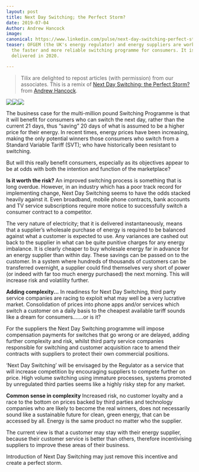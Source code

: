 ```yaml
---
layout: post
title: Next Day Switching; the Perfect Storm?
date: 2019-07-04
Author: Andrew Hancock
image: 
canonical: https://www.linkedin.com/pulse/next-day-switching-perfect-storm-andrew-j-hancock/
teaser: OFGEM (the UK's energy regulator) and energy suppliers are working towards
  the faster and more reliable switching programme for consumers. It is due to be
  delivered in 2020.

---
```

> Tilix are delighted to repost articles (with permission) from our associates.  This is a remix of [Next Day Switching; the Perfect Storm?](https://www.linkedin.com/pulse/next-day-switching-perfect-storm-andrew-j-hancock/) from [Andrew Hancock](https://www.linkedin.com/in/andrewjhancock/).

![](http://www.tilix.uk.s3.amazonaws.com/forestry/Perfect_Storm_300x600.png)![](http://www.tilix.uk.s3.amazonaws.com/forestry/Perfect_Storm_300x600.png)![](http://www.tilix.uk.s3.amazonaws.com/forestry/Perfect_Storm_300x600.png)

The business case for the multi-million pound Switching Programme is that it will benefit for consumers who can switch the next day, rather than the current 21 days, thus “saving” 20 days of what is assumed to be a higher price for their energy. In recent times, energy prices have been increasing, making the only potential winners those consumers who switch from a Standard Variable Tariff (SVT); who have historically been resistant to switching.

But will this really benefit consumers, especially as its objectives appear to be at odds with both the intention and function of the marketplace?

**Is it worth the risk?**
An improved switching process is something that is long overdue. However, in an industry which has a poor track record for implementing change, Next Day Switching seems to have the odds stacked heavily against it. Even broadband, mobile phone contracts, bank accounts and TV service subscriptions require more notice to successfully switch a consumer contract to a competitor.

The very nature of electricity; that it is delivered instantaneously, means that a supplier’s wholesale purchase of energy is required to be balanced against what a customer is expected to use. Any variances are cashed out back to the supplier in what can be quite punitive charges for any energy imbalance. It is clearly cheaper to buy wholesale energy far in advance for an energy supplier than within day. These savings can be passed on to the customer. In a system where hundreds of thousands of customers can be transferred overnight, a supplier could find themselves very short of power (or indeed with far too much energy purchased) the next morning. This will increase risk and volatility further.

**Adding complexity...**
In readiness for Next Day Switching, third party service companies are racing to exploit what may well be a very lucrative market. Consolidation of prices into phone apps and/or services which switch a customer on a daily basis to the cheapest available tariff sounds like a dream for consumers…….or is it?

For the suppliers the Next Day Switching programme will impose compensation payments for switches that go wrong or are delayed, adding further complexity and risk, whilst third party service companies responsible for switching and customer acquisition race to amend their contracts with suppliers to protect their own commercial positions.

‘Next Day Switching’ will be envisaged by the Regulator as a service that will increase competition by encouraging suppliers to compete further on price. High volume switching using immature processes, systems promoted by unregulated third parties seems like a highly risky step for any market.

**Common sense in complexity**
Increased risk, no customer loyalty and a race to the bottom on prices backed by third parties and technology companies who are likely to become the real winners, does not necessarily sound like a sustainable future for clean, green energy, that can be accessed by all. Energy is the same product no matter who the supplier.

The current view is that a customer may stay with their energy supplier, because their customer service is better than others, therefore incentivising suppliers to improve these areas of their business.

Introduction of Next Day Switching may just remove this incentive and create a perfect storm.
